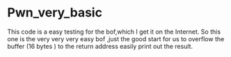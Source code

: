 # Pwn_very_basic
This code is a easy testing for the bof,which I get it on the Internet.
So this one is the very very very easy bof ,just the good start for us to overflow the buffer (16 bytes ) to the return address easily print out the result.
